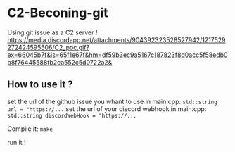 # C2-Beconing-git
Using git issue as a C2 server !
https://media.discordapp.net/attachments/904392323528527942/1217529272424595506/C2_poc.gif?ex=66045b7f&is=65f1e67f&hm=df59b3ec9a5167c187823f8d0acc5f58edb0b8f76445588fb2ca552c5d0722a2&
## How to use it ?
set the url of the github issue you whant to use in main.cpp: ```std::string url = "https://...``` 
set the url of your discord webhook in main.cpp: ```std::string discordWebHook = "https://...```

Compile it:
```make```

run it !
